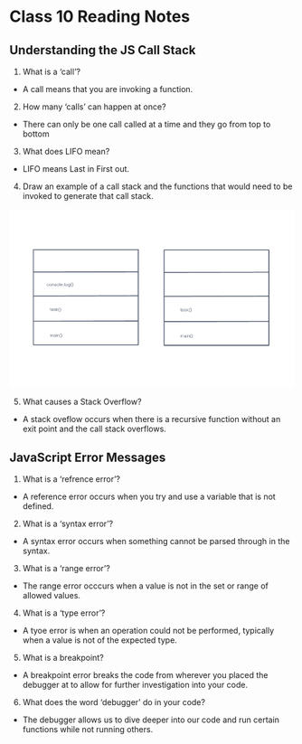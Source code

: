 # Class 10 Reading Notes

## Understanding the JS Call Stack

1. What is a ‘call’?

- A call means that you are invoking a function.

2. How many ‘calls’ can happen at once?

- There can only be one call called at a time and they go from top to bottom

3. What does LIFO mean?

- LIFO means Last in First out.

4. Draw an example of a call stack and the functions that would need to be invoked to generate that call stack.

![IMG](/img/CallStack.PNG)

5. What causes a Stack Overflow?

- A stack oveflow occurs when there is a recursive function without an exit point and the call stack overflows.

## JavaScript Error Messages

1. What is a ‘refrence error’?

- A reference error occurs when you try and use a variable that is not defined.

2. What is a ‘syntax error’?

- A syntax error occurs when something cannot be parsed through in the syntax.

3. What is a ‘range error’?

- The range error occcurs when a value is not in the set or range of allowed values.

4. What is a ‘type error’?

- A tyoe error is when an operation could not be performed, typically when a value is not of the expected type.

5. What is a breakpoint?

- A breakpoint error breaks the code from wherever you placed the debugger at to allow for further investigation into your code.

6. What does the word ‘debugger’ do in your code?

- The debugger allows us to dive deeper into our code and run certain functions while not running others.
